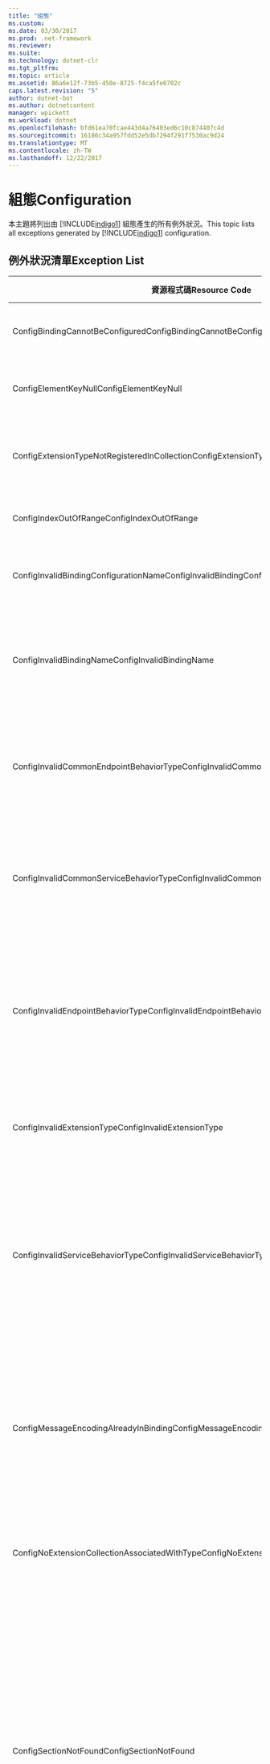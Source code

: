 ```yaml
---
title: "組態"
ms.custom: 
ms.date: 03/30/2017
ms.prod: .net-framework
ms.reviewer: 
ms.suite: 
ms.technology: dotnet-clr
ms.tgt_pltfrm: 
ms.topic: article
ms.assetid: 86a6e12f-73b5-450e-8725-f4ca5fe0702c
caps.latest.revision: "5"
author: dotnet-bot
ms.author: dotnetcontent
manager: wpickett
ms.workload: dotnet
ms.openlocfilehash: bfd61ea70fcae443d4a76403ed6c10c874407c4d
ms.sourcegitcommit: 16186c34a957fdd52e5db7294f291f7530ac9d24
ms.translationtype: MT
ms.contentlocale: zh-TW
ms.lasthandoff: 12/22/2017
---
```

# <a name="configuration"></a><span data-ttu-id="f7497-102">組態</span><span class="sxs-lookup"><span data-stu-id="f7497-102">Configuration</span></span>
<span data-ttu-id="f7497-103">本主題將列出由 [!INCLUDE[indigo1](../../../../../includes/indigo1-md.md)] 組態產生的所有例外狀況。</span><span class="sxs-lookup"><span data-stu-id="f7497-103">This topic lists all exceptions generated by [!INCLUDE[indigo1](../../../../../includes/indigo1-md.md)] configuration.</span></span>  
  
## <a name="exception-list"></a><span data-ttu-id="f7497-104">例外狀況清單</span><span class="sxs-lookup"><span data-stu-id="f7497-104">Exception List</span></span>  
  
|<span data-ttu-id="f7497-105">資源程式碼</span><span class="sxs-lookup"><span data-stu-id="f7497-105">Resource Code</span></span>|<span data-ttu-id="f7497-106">資源字串</span><span class="sxs-lookup"><span data-stu-id="f7497-106">Resource String</span></span>|  
|-------------------|---------------------|  
|<span data-ttu-id="f7497-107">ConfigBindingCannotBeConfigured</span><span class="sxs-lookup"><span data-stu-id="f7497-107">ConfigBindingCannotBeConfigured</span></span>|<span data-ttu-id="f7497-108">無法設定服務端點上的繫結。</span><span class="sxs-lookup"><span data-stu-id="f7497-108">The binding on the service endpoint cannot be configured.</span></span>|  
|<span data-ttu-id="f7497-109">ConfigElementKeyNull</span><span class="sxs-lookup"><span data-stu-id="f7497-109">ConfigElementKeyNull</span></span>|<span data-ttu-id="f7497-110">特定組態項目金鑰不可為 null。</span><span class="sxs-lookup"><span data-stu-id="f7497-110">The specific configuration element key cannot be null.</span></span>|  
|<span data-ttu-id="f7497-111">ConfigExtensionTypeNotRegisteredInCollection</span><span class="sxs-lookup"><span data-stu-id="f7497-111">ConfigExtensionTypeNotRegisteredInCollection</span></span>|<span data-ttu-id="f7497-112">特定副檔名集合中尚未註冊特定副檔名類型。</span><span class="sxs-lookup"><span data-stu-id="f7497-112">The specific extension type is not registered in the specific extension collection.</span></span>|  
|<span data-ttu-id="f7497-113">ConfigIndexOutOfRange</span><span class="sxs-lookup"><span data-stu-id="f7497-113">ConfigIndexOutOfRange</span></span>|<span data-ttu-id="f7497-114">特定屬性值已超出範圍。</span><span class="sxs-lookup"><span data-stu-id="f7497-114">The value for the specific attribute is out of range.</span></span>|  
|<span data-ttu-id="f7497-115">ConfigInvalidBindingConfigurationName</span><span class="sxs-lookup"><span data-stu-id="f7497-115">ConfigInvalidBindingConfigurationName</span></span>|<span data-ttu-id="f7497-116">特定組態沒有包含特定名稱的繫結。</span><span class="sxs-lookup"><span data-stu-id="f7497-116">The specific configuration does not have a binding with the specific name.</span></span>|  
|<span data-ttu-id="f7497-117">ConfigInvalidBindingName</span><span class="sxs-lookup"><span data-stu-id="f7497-117">ConfigInvalidBindingName</span></span>|<span data-ttu-id="f7497-118">特定組態沒有包含特定名稱的繫結。</span><span class="sxs-lookup"><span data-stu-id="f7497-118">The specific configuration does not have a binding with the specific name.</span></span> <span data-ttu-id="f7497-119">此繫結值無效。</span><span class="sxs-lookup"><span data-stu-id="f7497-119">This is an invalid value for the binding.</span></span>|  
|<span data-ttu-id="f7497-120">ConfigInvalidCommonEndpointBehaviorType</span><span class="sxs-lookup"><span data-stu-id="f7497-120">ConfigInvalidCommonEndpointBehaviorType</span></span>|<span data-ttu-id="f7497-121">無法將特定行為副檔名新增至一般端點行為，因為它尚未實作特定類型。</span><span class="sxs-lookup"><span data-stu-id="f7497-121">Cannot add the specific behavior extension to the common endpoint behavior because it does not implement the specific type.</span></span>|  
|<span data-ttu-id="f7497-122">ConfigInvalidCommonServiceBehaviorType</span><span class="sxs-lookup"><span data-stu-id="f7497-122">ConfigInvalidCommonServiceBehaviorType</span></span>|<span data-ttu-id="f7497-123">無法將特定行為副檔名新增至一般服務行為，因為它尚未實作特定類型。</span><span class="sxs-lookup"><span data-stu-id="f7497-123">Cannot add the specific behavior extension to the common service behavior because it does not implement the specific type.</span></span>|  
|<span data-ttu-id="f7497-124">ConfigInvalidEndpointBehaviorType</span><span class="sxs-lookup"><span data-stu-id="f7497-124">ConfigInvalidEndpointBehaviorType</span></span>|<span data-ttu-id="f7497-125">無法將特定行為副檔名新增至特定端點行為，因為基礎行為類型未實作 IServiceBehavior 介面。</span><span class="sxs-lookup"><span data-stu-id="f7497-125">Cannot add the specific behavior extension to the specific endpoint behavior because the underlying behavior type does not implement the IServiceBehavior interface.</span></span>|  
|<span data-ttu-id="f7497-126">ConfigInvalidExtensionType</span><span class="sxs-lookup"><span data-stu-id="f7497-126">ConfigInvalidExtensionType</span></span>|<span data-ttu-id="f7497-127">特定類型必須衍生自將用於集合的特定副檔名。</span><span class="sxs-lookup"><span data-stu-id="f7497-127">The specific type must derive from the specific extension to be used in the collection.</span></span>|  
|<span data-ttu-id="f7497-128">ConfigInvalidServiceBehaviorType</span><span class="sxs-lookup"><span data-stu-id="f7497-128">ConfigInvalidServiceBehaviorType</span></span>|<span data-ttu-id="f7497-129">無法將行為副檔名新增至包含特定名稱的服務行為，因為基礎行為類型未實作 IServiceBehavior 介面。</span><span class="sxs-lookup"><span data-stu-id="f7497-129">Cannot add the behavior extension 'to the service behavior with the specific name because the underlying behavior type does not implement the IServiceBehavior interface.</span></span>|  
|<span data-ttu-id="f7497-130">ConfigMessageEncodingAlreadyInBinding</span><span class="sxs-lookup"><span data-stu-id="f7497-130">ConfigMessageEncodingAlreadyInBinding</span></span>|<span data-ttu-id="f7497-131">無法新增特定的訊息編碼項目。</span><span class="sxs-lookup"><span data-stu-id="f7497-131">Cannot add the specific message encoding element.</span></span> <span data-ttu-id="f7497-132">特定繫結中已經存在另一個訊息編碼項目。</span><span class="sxs-lookup"><span data-stu-id="f7497-132">Another message encoding element already exists in the specific binding.</span></span> <span data-ttu-id="f7497-133">每個繫結只能有一個訊息編碼項目。</span><span class="sxs-lookup"><span data-stu-id="f7497-133">There can only be one message encoding element for each binding.</span></span>|  
|<span data-ttu-id="f7497-134">ConfigNoExtensionCollectionAssociatedWithType</span><span class="sxs-lookup"><span data-stu-id="f7497-134">ConfigNoExtensionCollectionAssociatedWithType</span></span>|<span data-ttu-id="f7497-135">無法找到與特定類型副檔名相關的副檔名集合。</span><span class="sxs-lookup"><span data-stu-id="f7497-135">Cannot find the extension collection associated with extension of the specific type.</span></span>|  
|<span data-ttu-id="f7497-136">ConfigSectionNotFound</span><span class="sxs-lookup"><span data-stu-id="f7497-136">ConfigSectionNotFound</span></span>|<span data-ttu-id="f7497-137">無法建立特定組態區段。</span><span class="sxs-lookup"><span data-stu-id="f7497-137">The specific configuration section cannot be created.</span></span> <span data-ttu-id="f7497-138">Machine.config 檔案中的資訊遺失。</span><span class="sxs-lookup"><span data-stu-id="f7497-138">The Machine.config file is missing information.</span></span> <span data-ttu-id="f7497-139">請確認此組態區段已順利註冊，而且您的區段名稱拼字正確。</span><span class="sxs-lookup"><span data-stu-id="f7497-139">Verify that this configuration section is properly registered and that you have correctly spelled the section name.</span></span> <span data-ttu-id="f7497-140">如果是 Windows Communication Foundation 區段，請執行 ServiceModelReg.exe -i 來修復此錯誤。</span><span class="sxs-lookup"><span data-stu-id="f7497-140">For Windows Communication Foundation sections, run ServiceModelReg.exe -i to fix this error.</span></span>|  
|<span data-ttu-id="f7497-141">ConfigTransportAlreadyInBinding</span><span class="sxs-lookup"><span data-stu-id="f7497-141">ConfigTransportAlreadyInBinding</span></span>|<span data-ttu-id="f7497-142">無法新增特定的傳輸項目。</span><span class="sxs-lookup"><span data-stu-id="f7497-142">Cannot add the specific transport element.</span></span> <span data-ttu-id="f7497-143">另一個傳輸項目已經存在特地繫結中。</span><span class="sxs-lookup"><span data-stu-id="f7497-143">Another transport element already exists in the specific binding.</span></span> <span data-ttu-id="f7497-144">每個繫結只能有一個訊息編碼項目。</span><span class="sxs-lookup"><span data-stu-id="f7497-144">There can only be one message encoding element for each binding.</span></span>|
